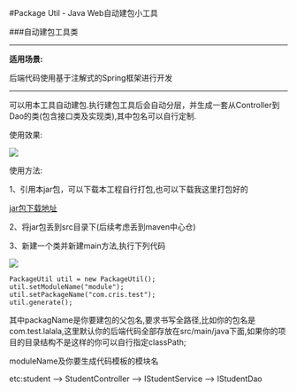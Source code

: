 #Package Util - Java Web自动建包小工具

###自动建包工具类

---
**适用场景:**

后端代码使用基于注解式的Spring框架进行开发

---

可以用本工具自动建包.执行建包工具后会自动分层，并生成一套从Controller到Dao的类(包含接口类及实现类),其中包名可以自行定制.

使用效果:

![](http://7xwp5w.com1.z0.glb.clouddn.com/packageUtil%E6%95%88%E6%9E%9C%E5%9B%BE.png)

使用方法:

1、引用本jar包，可以下载本工程自行打包,也可以下载我这里打包好的

[jar包下载地址](http://7xwp5w.com1.z0.glb.clouddn.com/PackageUtil.jar)

2、将jar包丢到src目录下(后续考虑丢到maven中心仓)

3、新建一个类并新建main方法,执行下列代码

![](http://7xwp5w.com1.z0.glb.clouddn.com/%E9%9C%80%E8%A6%81%E6%89%A7%E8%A1%8C%E7%9A%84%E4%BB%A3%E7%A0%81.png)

```
PackageUtil util = new PackageUtil();
util.setModuleName("module");
util.setPackageName("com.cris.test");
util.generate();
```
其中packagName是你要建包的父包名,要求书写全路径,比如你的包名是com.test.lalala,这里默认你的后端代码全部存放在src/main/java下面,如果你的项目的目录结构不是这样的你可以自行指定classPath;

moduleName及你要生成代码模板的模块名 


etc:student --> StudentController 
    --> IStudentService 
	--> IStudentDao 


